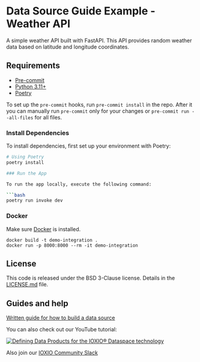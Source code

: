 # Data Source Guide Example - Weather API

A simple weather API built with FastAPI. This API provides random weather data based on latitude and longitude coordinates.

## Requirements

- [Pre-commit](https://pre-commit.com/#install)
- [Python 3.11+](https://www.python.org/downloads/)
- [Poetry](https://python-poetry.org/docs/#installation)

To set up the `pre-commit` hooks, run `pre-commit install` in the repo. After it you can
manually run `pre-commit` only for your changes or `pre-commit run --all-files` for all
files.

### Install Dependencies

To install dependencies, first set up your environment with Poetry:

````bash
# Using Poetry
poetry install

### Run the App

To run the app locally, execute the following command:

```bash
poetry run invoke dev
````

### Docker

Make sure [Docker](https://docs.docker.com/install/) is installed.

```shell
docker build -t demo-integration .
docker run -p 8000:8000 --rm -it demo-integration
```

## License

This code is released under the BSD 3-Clause license. Details in the
[LICENSE.md](./LICENSE.md) file.

## Guides and help

[Written guide for how to build a data source](https://docs.ioxio.dev/guides/building-a-data-source/)

You can also check out our YouTube tutorial:

[![Defining Data Products for the IOXIO® Dataspace technology
](https://img.youtube.com/vi/f-f6P_-8zoQ/0.jpg)](http://www.youtube.com/watch?v=f-f6P_-8zoQ)

Also join our [IOXIO Community Slack](https://slack.ioxio.com/)
